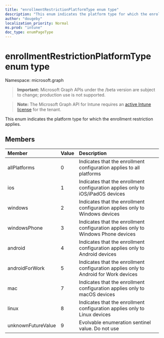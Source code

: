 ```yaml
---
title: "enrollmentRestrictionPlatformType enum type"
description: "This enum indicates the platform type for which the enrollment restriction applies."
author: "dougeby"
localization_priority: Normal
ms.prod: "intune"
doc_type: enumPageType
---
```


# enrollmentRestrictionPlatformType enum type

Namespace: microsoft.graph

> **Important:** Microsoft Graph APIs under the /beta version are subject to change; production use is not supported.

> **Note:** The Microsoft Graph API for Intune requires an [active Intune license](https://go.microsoft.com/fwlink/?linkid=839381) for the tenant.

This enum indicates the platform type for which the enrollment restriction applies.

## Members
|Member|Value|Description|
|:---|:---|:---|
|allPlatforms|0|Indicates that the enrollment configuration applies to all platforms|
|ios|1|Indicates that the enrollment configuration applies only to iOS/iPadOS devices|
|windows|2|Indicates that the enrollment configuration applies only to Windows devices|
|windowsPhone|3|Indicates that the enrollment configuration applies only to Windows Phone devices|
|android|4|Indicates that the enrollment configuration applies only to Android devices|
|androidForWork|5|Indicates that the enrollment configuration applies only to Android for Work devices|
|mac|7|Indicates that the enrollment configuration applies only to macOS devices|
|linux|8|Indicates that the enrollment configuration applies only to Linux devices|
|unknownFutureValue|9|Evolvable enumeration sentinel value. Do not use|




